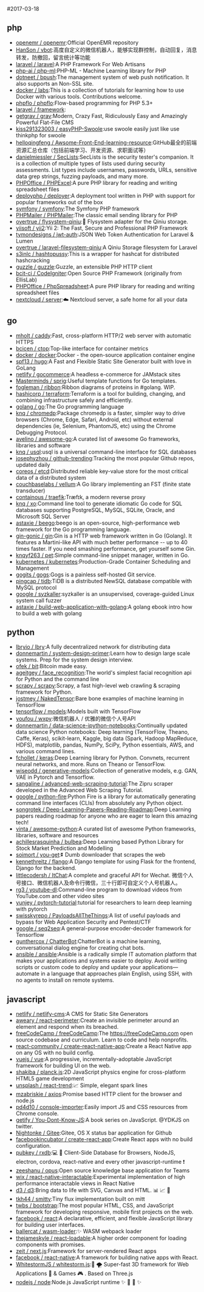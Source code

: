 #2017-03-18

## php
* [openemr / openemr](https://github.com/openemr/openemr):Official OpenEMR repository
* [HanSon / vbot](https://github.com/HanSon/vbot):高度自定义的微信机器人，能够实现群控制，自动回复，消息转发，防撤回，留言统计等功能
* [laravel / laravel](https://github.com/laravel/laravel):A PHP Framework For Web Artisans
* [php-ai / php-ml](https://github.com/php-ai/php-ml):PHP-ML - Machine Learning library for PHP
* [dotneet / bpush](https://github.com/dotneet/bpush):The management system of web push notification. It also supports an Non-SSL site.
* [docker / labs](https://github.com/docker/labs):This is a collection of tutorials for learning how to use Docker with various tools. Contributions welcome.
* [phpflo / phpflo](https://github.com/phpflo/phpflo):Flow-based programming for PHP 5.3+
* [laravel / framework](https://github.com/laravel/framework):
* [getgrav / grav](https://github.com/getgrav/grav):Modern, Crazy Fast, Ridiculously Easy and Amazingly Powerful Flat-File CMS
* [kiss291323003 / easyPHP-Swoole](https://github.com/kiss291323003/easyPHP-Swoole):use swoole easily just like use thinkphp for swoole
* [helloqingfeng / Awsome-Front-End-learning-resource](https://github.com/helloqingfeng/Awsome-Front-End-learning-resource):GitHub最全的前端资源汇总仓库（包括前端学习、开发资源、求职面试等）
* [danielmiessler / SecLists](https://github.com/danielmiessler/SecLists):SecLists is the security tester's companion. It is a collection of multiple types of lists used during security assessments. List types include usernames, passwords, URLs, sensitive data grep strings, fuzzing payloads, and many more.
* [PHPOffice / PHPExcel](https://github.com/PHPOffice/PHPExcel):A pure PHP library for reading and writing spreadsheet files
* [deployphp / deployer](https://github.com/deployphp/deployer):A deployment tool written in PHP with support for popular frameworks out of the box
* [symfony / symfony](https://github.com/symfony/symfony):The Symfony PHP framework
* [PHPMailer / PHPMailer](https://github.com/PHPMailer/PHPMailer):The classic email sending library for PHP
* [overtrue / flysystem-qiniu](https://github.com/overtrue/flysystem-qiniu):💾 Flysystem adapter for the Qiniu storage.
* [yiisoft / yii2](https://github.com/yiisoft/yii2):Yii 2: The Fast, Secure and Professional PHP Framework
* [tymondesigns / jwt-auth](https://github.com/tymondesigns/jwt-auth):JSON Web Token Authentication for Laravel & Lumen
* [overtrue / laravel-filesystem-qiniu](https://github.com/overtrue/laravel-filesystem-qiniu):A Qiniu Storage filesystem for Laravel
* [s3inlc / hashtopussy](https://github.com/s3inlc/hashtopussy):This is a wrapper for hashcat for distributed hashcracking
* [guzzle / guzzle](https://github.com/guzzle/guzzle):Guzzle, an extensible PHP HTTP client
* [bcit-ci / CodeIgniter](https://github.com/bcit-ci/CodeIgniter):Open Source PHP Framework (originally from EllisLab)
* [PHPOffice / PhpSpreadsheet](https://github.com/PHPOffice/PhpSpreadsheet):A pure PHP library for reading and writing spreadsheet files
* [nextcloud / server](https://github.com/nextcloud/server):☁️ Nextcloud server, a safe home for all your data

## go
* [mholt / caddy](https://github.com/mholt/caddy):Fast, cross-platform HTTP/2 web server with automatic HTTPS
* [bcicen / ctop](https://github.com/bcicen/ctop):Top-like interface for container metrics
* [docker / docker](https://github.com/docker/docker):Docker - the open-source application container engine
* [spf13 / hugo](https://github.com/spf13/hugo):A Fast and Flexible Static Site Generator built with love in GoLang
* [netlify / gocommerce](https://github.com/netlify/gocommerce):A headless e-commerce for JAMstack sites
* [Masterminds / sprig](https://github.com/Masterminds/sprig):Useful template functions for Go templates.
* [fogleman / ribbon](https://github.com/fogleman/ribbon):Ribbon diagrams of proteins in #golang. WIP.
* [hashicorp / terraform](https://github.com/hashicorp/terraform):Terraform is a tool for building, changing, and combining infrastructure safely and efficiently.
* [golang / go](https://github.com/golang/go):The Go programming language
* [knq / chromedp](https://github.com/knq/chromedp):Package chromedp is a faster, simpler way to drive browsers (Chrome, Edge, Safari, Android, etc) without external dependencies (ie, Selenium, PhantomJS, etc) using the Chrome Debugging Protocol.
* [avelino / awesome-go](https://github.com/avelino/awesome-go):A curated list of awesome Go frameworks, libraries and software
* [knq / usql](https://github.com/knq/usql):usql is a universal command-line interface for SQL databases
* [josephyzhou / github-trending](https://github.com/josephyzhou/github-trending):Tracking the most popular Github repos, updated daily
* [coreos / etcd](https://github.com/coreos/etcd):Distributed reliable key-value store for the most critical data of a distributed system
* [couchbaselabs / vellum](https://github.com/couchbaselabs/vellum):A Go library implementing an FST (finite state transducer)
* [containous / traefik](https://github.com/containous/traefik):Træfɪk, a modern reverse proxy
* [knq / xo](https://github.com/knq/xo):Command line tool to generate idiomatic Go code for SQL databases supporting PostgreSQL, MySQL, SQLite, Oracle, and Microsoft SQL Server
* [astaxie / beego](https://github.com/astaxie/beego):beego is an open-source, high-performance web framework for the Go programming language.
* [gin-gonic / gin](https://github.com/gin-gonic/gin):Gin is a HTTP web framework written in Go (Golang). It features a Martini-like API with much better performance -- up to 40 times faster. If you need smashing performance, get yourself some Gin.
* [knqyf263 / pet](https://github.com/knqyf263/pet):Simple command-line snippet manager, written in Go.
* [kubernetes / kubernetes](https://github.com/kubernetes/kubernetes):Production-Grade Container Scheduling and Management
* [gogits / gogs](https://github.com/gogits/gogs):Gogs is a painless self-hosted Git service.
* [pingcap / tidb](https://github.com/pingcap/tidb):TiDB is a distributed NewSQL database compatible with MySQL protocol
* [google / syzkaller](https://github.com/google/syzkaller):syzkaller is an unsupervised, coverage-guided Linux system call fuzzer
* [astaxie / build-web-application-with-golang](https://github.com/astaxie/build-web-application-with-golang):A golang ebook intro how to build a web with golang

## python
* [lbryio / lbry](https://github.com/lbryio/lbry):A fully decentralized network for distributing data
* [donnemartin / system-design-primer](https://github.com/donnemartin/system-design-primer):Learn how to design large scale systems. Prep for the system design interview.
* [ofek / bit](https://github.com/ofek/bit):Bitcoin made easy.
* [ageitgey / face_recognition](https://github.com/ageitgey/face_recognition):The world's simplest facial recognition api for Python and the command line
* [scrapy / scrapy](https://github.com/scrapy/scrapy):Scrapy, a fast high-level web crawling & scraping framework for Python.
* [jostmey / NakedTensor](https://github.com/jostmey/NakedTensor):Bare bone examples of machine learning in TensorFlow
* [tensorflow / models](https://github.com/tensorflow/models):Models built with TensorFlow
* [youfou / wxpy](https://github.com/youfou/wxpy):微信机器人 / 优雅的微信个人号API
* [donnemartin / data-science-ipython-notebooks](https://github.com/donnemartin/data-science-ipython-notebooks):Continually updated data science Python notebooks: Deep learning (TensorFlow, Theano, Caffe, Keras), scikit-learn, Kaggle, big data (Spark, Hadoop MapReduce, HDFS), matplotlib, pandas, NumPy, SciPy, Python essentials, AWS, and various command lines.
* [fchollet / keras](https://github.com/fchollet/keras):Deep Learning library for Python. Convnets, recurrent neural networks, and more. Runs on Theano or TensorFlow.
* [wiseodd / generative-models](https://github.com/wiseodd/generative-models):Collection of generative models, e.g. GAN, VAE in Pytorch and Tensorflow.
* [sangaline / advanced-web-scraping-tutorial](https://github.com/sangaline/advanced-web-scraping-tutorial):The Zipru scraper developed in the Advanced Web Scraping Tutorial.
* [google / python-fire](https://github.com/google/python-fire):Python Fire is a library for automatically generating command line interfaces (CLIs) from absolutely any Python object.
* [songrotek / Deep-Learning-Papers-Reading-Roadmap](https://github.com/songrotek/Deep-Learning-Papers-Reading-Roadmap):Deep Learning papers reading roadmap for anyone who are eager to learn this amazing tech!
* [vinta / awesome-python](https://github.com/vinta/awesome-python):A curated list of awesome Python frameworks, libraries, software and resources
* [achillesrasquinha / bulbea](https://github.com/achillesrasquinha/bulbea):Deep Learning based Python Library for Stock Market Prediction and Modelling
* [soimort / you-get](https://github.com/soimort/you-get):⏬ Dumb downloader that scrapes the web
* [kennethreitz / flango](https://github.com/kennethreitz/flango):A Django template for using Flask for the frontend, Django for the backend.
* [littlecodersh / ItChat](https://github.com/littlecodersh/ItChat):A complete and graceful API for Wechat. 微信个人号接口、微信机器人及命令行微信，三十行即可自定义个人号机器人。
* [rg3 / youtube-dl](https://github.com/rg3/youtube-dl):Command-line program to download videos from YouTube.com and other video sites
* [yunjey / pytorch-tutorial](https://github.com/yunjey/pytorch-tutorial):tutorial for researchers to learn deep learning with pytorch
* [swisskyrepo / PayloadsAllTheThings](https://github.com/swisskyrepo/PayloadsAllTheThings):A list of useful payloads and bypass for Web Application Security and Pentest/CTF
* [google / seq2seq](https://github.com/google/seq2seq):A general-purpose encoder-decoder framework for Tensorflow
* [gunthercox / ChatterBot](https://github.com/gunthercox/ChatterBot):ChatterBot is a machine learning, conversational dialog engine for creating chat bots.
* [ansible / ansible](https://github.com/ansible/ansible):Ansible is a radically simple IT automation platform that makes your applications and systems easier to deploy. Avoid writing scripts or custom code to deploy and update your applications— automate in a language that approaches plain English, using SSH, with no agents to install on remote systems.

## javascript
* [netlify / netlify-cms](https://github.com/netlify/netlify-cms):A CMS for Static Site Generators
* [aweary / react-perimeter](https://github.com/aweary/react-perimeter):Create an invisible perimeter around an element and respond when its breached.
* [freeCodeCamp / freeCodeCamp](https://github.com/freeCodeCamp/freeCodeCamp):The https://freeCodeCamp.com open source codebase and curriculum. Learn to code and help nonprofits.
* [react-community / create-react-native-app](https://github.com/react-community/create-react-native-app):Create a React Native app on any OS with no build config.
* [vuejs / vue](https://github.com/vuejs/vue):A progressive, incrementally-adoptable JavaScript framework for building UI on the web.
* [shakiba / planck.js](https://github.com/shakiba/planck.js):2D JavaScript physics engine for cross-platform HTML5 game development
* [unsplash / react-trend](https://github.com/unsplash/react-trend):📈 Simple, elegant spark lines
* [mzabriskie / axios](https://github.com/mzabriskie/axios):Promise based HTTP client for the browser and node.js
* [pd4d10 / console-importer](https://github.com/pd4d10/console-importer):Easily import JS and CSS resources from Chrome console.
* [getify / You-Dont-Know-JS](https://github.com/getify/You-Dont-Know-JS):A book series on JavaScript. @YDKJS on twitter.
* [Nightonke / Gitee](https://github.com/Nightonke/Gitee):Gitee, OS X status bar application for Github
* [facebookincubator / create-react-app](https://github.com/facebookincubator/create-react-app):Create React apps with no build configuration.
* [pubkey / rxdb](https://github.com/pubkey/rxdb):💻 📱 Client-Side Database for Browsers, NodeJS, electron, cordova, react-native and every other javascript-runtime ❗️
* [zeeshanu / opus](https://github.com/zeeshanu/opus):Open source knowledge base application for Teams
* [wix / react-native-interactable](https://github.com/wix/react-native-interactable):Experimental implementation of high performance interactable views in React Native
* [d3 / d3](https://github.com/d3/d3):Bring data to life with SVG, Canvas and HTML. 📊 📈 🎉
* [tkh44 / smitty](https://github.com/tkh44/smitty):Tiny flux implementation built on mitt
* [twbs / bootstrap](https://github.com/twbs/bootstrap):The most popular HTML, CSS, and JavaScript framework for developing responsive, mobile first projects on the web.
* [facebook / react](https://github.com/facebook/react):A declarative, efficient, and flexible JavaScript library for building user interfaces.
* [ballercat / wasm-loader](https://github.com/ballercat/wasm-loader):✨ WASM webpack loader
* [thejameskyle / react-loadable](https://github.com/thejameskyle/react-loadable):A higher order component for loading components with promises.
* [zeit / next.js](https://github.com/zeit/next.js):Framework for server-rendered React apps
* [facebook / react-native](https://github.com/facebook/react-native):A framework for building native apps with React.
* [WhitestormJS / whitestorm.js](https://github.com/WhitestormJS/whitestorm.js):🚀 🌪 Super-fast 3D framework for Web Applications 🥇 & Games 🎮 . Based on Three.js
* [nodejs / node](https://github.com/nodejs/node):Node.js JavaScript runtime ✨ 🐢 🚀 ✨
